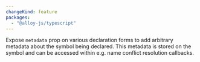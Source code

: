 ```yaml
---
changeKind: feature
packages:
  - "@alloy-js/typescript"
---
```


Expose `metadata` prop on various declaration forms to add arbitrary metadata about the symbol being declared. This metadata is stored on the symbol and can be accessed within e.g. name conflict resolution callbacks.